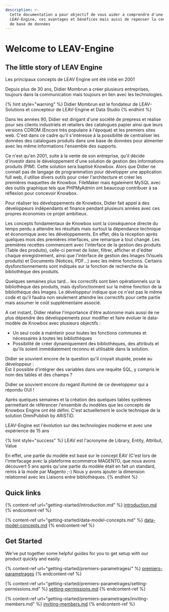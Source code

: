 ```yaml
---
description: >-
  Cette documentation a pour objectif de vous aider a comprendre d'une part
  LEAV-Engine, ces avantages et bénéfices mais aussi de repenser la conception
  de base de données
---
```


# Welcome to LEAV-Engine



## The little story of LEAV Engine

Les principaux concepts de LEAV Engine ont été initié en 2001

Depuis plus de 30 ans, Didier Mombrun a créer plusieurs entreprises, toujours dans la communication mais toujours en lien avec les technologies.

{% hint style="warning" %}
Didier Mombrun est le fondateur de LEAV-Solutions et concepteur de LEAV-Engine et Data Studio
{% endhint %}

Dans les années 90, Didier est dirigant d'une société de prepress et réalise pour ses clients industriels et retailers des catalogues papier ainsi que leurs versions CDROM (Encore très populaire à l'époque) et les premiers sites web. C'est dans ce cadre qu'il s'intéresse à la possibilité de centraliser les données des catalogues produits dans une base de données pour alimenter avec les même informations l'ensemble des supports.

Ce n'est qu'en 2001, suite à la vente de son entreprise, qu'il décide d'investir dans le développement d'une solution de gestion des informations produits (PIM). Cette solution sera baptisé Knowbox. Alors que Didier ne connait pas de langage de programmation pour développer une application full web, il utilise divers outils pour créer l'architecture et créer les premières maquettes de Knowbox. FileMaker mais également MySQL avec des outils graphique tels que PHPMyAdmin ont beaucoup contribuer à sa réflexion pour concevoir Knowbox.&#x20;

Pour réaliser les développements de Knowbox, Didier fait appel à des développeurs indépendants et finance pendant plusieurs années avec ces propres économies ce projet ambitieux.

Les concepts fondamentaux de Knowbox sont la conséquence directe du temps perdu a attendre les résultats mais surtout la dépendance technique et économique avec les développements. En effet, dès la réception après quelques mois des premières interfaces, une remarque a tout changé. Les premières recettes commencent avec l'interface de la gestion des produits (Table des produits), celle-ci permet de lister, filtrer, afficher et d'éditer chaque enregistrement, ainsi que l'interface de gestion des Images (Visuels produits) et Documents (Notices, PDF...) avec les même fonctions. Certains dysfonctionnements sont indiqués sur la fonction de recherche de la bibliothèque des produits.&#x20;

Quelques semaines plus tard... les correctifs sont bien opérationnels sur la bibliothèque des produits, mais dysfonctionnent sur la même fonction de la bibliothèque des Images. Le développeur indique que ce n'est pas le même code et qu'il faudra non seulement attendre les correctifs pour cette partie mais assumer le coût supplémentaire associé.

A cet instant, Didier réalise l'importance d'être autonome mais aussi de ne plus dépendre des développements pour modifier et faire évoluer le data-modèle de Knowbox avec plusieurs objectifs :&#x20;

* Un seul code à maintenir pour toutes les fonctions communes et nécessaires à toutes les bibliothèques
* Possibilité de créer dynamiquement des bibliothèques, des attributs et qu'ils soient immédiatement reconnu et utilisable dans la solution.

Didier se souvient encore de la question qu'il croyait stupide, posée au développeur : \
Est il possible d'intégrer des variables dans une requête SQL, y compris le nom des tables et des champs ?

Didier se souvient encore du regard illuminé de ce developpeur qui a répondu OUI !

Après quelques semaines et la création des quelques tables systèmes permettant de référencer l'ensemble du modèles que les concepts de Knowbox Engine ont été défini. C'est actuellement le socle technique de la solution OmniPublish by ARiSTiD.

LEAV-Engine est l'évolution sur des technologies moderne et avec une expérience de 15 ans

{% hint style="success" %}
LEAV est l'acronyme de Library, Entity, Attribut, Value

En effet, une partie du modèle est basé sur le concept EAV (C'est lors de l'interfacage avec la plateforme ecommerce MAGENTO, que nous avons découvert 5 ans après qu'une partie du modèle était en fait un standard, remis à la mode par Magento ;-) Nous y avons ajouter la dimension relationnel avec les Liaisons entre bibliothèques.
{% endhint %}



## Quick links

{% content-ref url="getting-started/introduction.md" %}
[introduction.md](getting-started/introduction.md)
{% endcontent-ref %}

{% content-ref url="getting-started/data-model-concepts.md" %}
[data-model-concepts.md](getting-started/data-model-concepts.md)
{% endcontent-ref %}

## Get Started

We've put together some helpful guides for you to get setup with our product quickly and easily.

{% content-ref url="getting-started/premiers-parametrages/" %}
[premiers-parametrages](getting-started/premiers-parametrages/)
{% endcontent-ref %}

{% content-ref url="getting-started/premiers-parametrages/setting-permissions.md" %}
[setting-permissions.md](getting-started/premiers-parametrages/setting-permissions.md)
{% endcontent-ref %}

{% content-ref url="getting-started/premiers-parametrages/inviting-members.md" %}
[inviting-members.md](getting-started/premiers-parametrages/inviting-members.md)
{% endcontent-ref %}
